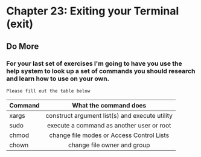 
# Chapter 23: Exiting your Terminal (exit)

## Do More

###  For your last set of exercises I'm going to have you use the help system to look up a set of commands you should research and learn how to use on your own.

    Please fill out the table below
    

| Command  | What the command does                  |
| -------- |:--------------------------------------:|
| xargs    | construct argument list(s) and execute utility |
| sudo     | execute a command as another user or root      |
| chmod    | change file modes or Access Control Lists      |
| chown    | change file owner and group                    |


